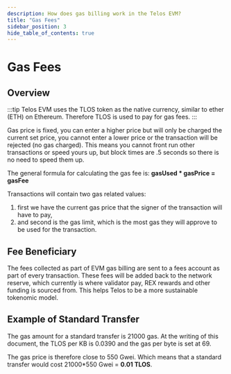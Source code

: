 ```yaml
---
description: How does gas billing work in the Telos EVM?
title: "Gas Fees"
sidebar_position: 3
hide_table_of_contents: true
---
```


# Gas Fees

## Overview

:::tip
Telos EVM uses the TLOS token as the native currency, similar to ether (ETH) on Ethereum. Therefore TLOS is used to pay for gas fees.
:::

Gas price is fixed, you can enter a higher price but will only be charged the current set price, you cannot enter a lower price or the transaction will be rejected (no gas charged). This means you cannot front run other transactions or speed yours up, but block times are .5 seconds so there is no need to speed them up.

The general formula for calculating the gas fee is: __gasUsed * gasPrice = gasFee__

Transactions will contain two gas related values:

1. first we have the current gas price that the signer of the transaction will have to pay,&#x20;
2. and second is the gas limit, which is the most gas they will approve to be used for the transaction.

## Fee Beneficiary

The fees collected as part of EVM gas billing are sent to a fees account as part of every transaction. These fees will be added back to the network reserve, which currently is where validator pay, REX rewards and other funding is sourced from.  This helps Telos to be a more sustainable tokenomic model.

## Example of Standard Transfer

The gas amount for a standard transfer is 21000 gas. At the writing of this document, the TLOS per KB is 0.0390 and the gas per byte is set at 69.

The gas price is therefore close to 550 Gwei. Which means that a standard transfer would cost 21000\*550 Gwei = **0.01 TLOS**.
